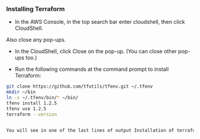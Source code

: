 ### Installing Terraform

- In the AWS Console, in the top search bar enter cloudshell, then click CloudShell.

Also close any pop-ups.

- In the CloudShell, click Close on the pop-up. (You can close other pop-ups too.)

- Run the following commands at the command prompt to install Terraform:



```bash
git clone https://github.com/tfutils/tfenv.git ~/.tfenv
mkdir ~/bin
ln -s ~/.tfenv/bin/* ~/bin/
tfenv install 1.2.5
tfenv use 1.2.5
terraform --version


You will see in one of the last lines of output Installation of terraform v1.2.5 successful.
